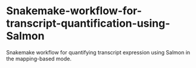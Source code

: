 # Snakemake-workflow-for-transcript-quantification-using-Salmon
Snakemake workflow for quantifying transcript expression using Salmon in the mapping-based mode.



